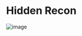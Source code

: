 # Hidden Recon

![image](https://github.com/user-attachments/assets/aae22fe7-e2c9-4734-a820-1ea8eacc382f)
